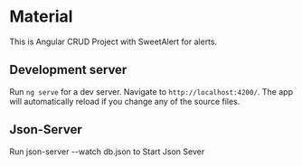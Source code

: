 # Material

This is Angular CRUD Project with SweetAlert for alerts.

## Development server

Run `ng serve` for a dev server. Navigate to `http://localhost:4200/`. The app will automatically reload if you change any of the source files.

## Json-Server

Run json-server --watch db.json to Start Json Sever
